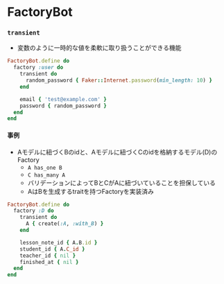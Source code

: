 # FactoryBot
### `transient`
- 変数のように一時的な値を柔軟に取り扱うことができる機能
```ruby
FactoryBot.define do
  factory :user do
    transient do
      random_password { Faker::Internet.password(min_length: 10) }
    end

    email { 'test@example.com' }
    password { random_password }
  end
end
```

#### 事例
- Aモデルに紐づくBのidと、Aモデルに紐づくCのidを格納するモデル(D)のFactory
  - `A has_one B`
  - `C has_many A`
  - バリデーションによってBとCがAに紐づいていることを担保している
  - AはBを生成するtraitを持つFactoryを実装済み
```ruby
FactoryBot.define do
  factory :D do
    transient do
      A { create(:A, :with_B) }
    end

    lesson_note_id { A.B.id }
    student_id { A.C_id }
    teacher_id { nil }
    finished_at { nil }
  end
end
```

